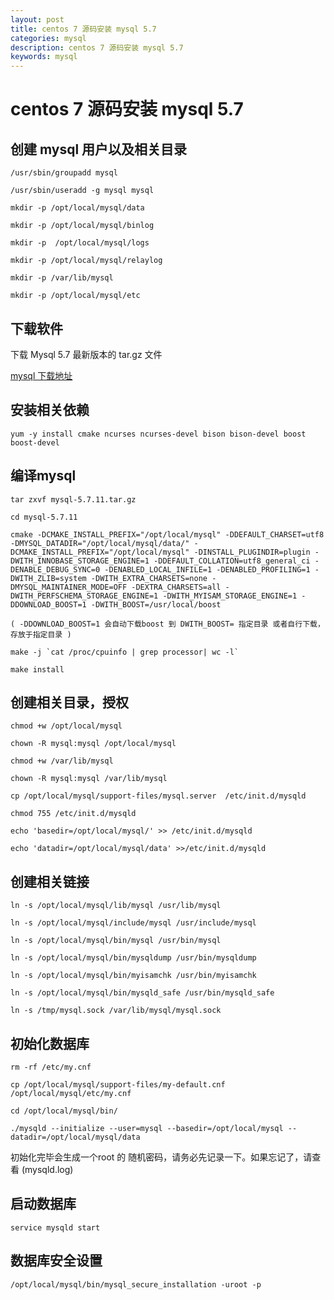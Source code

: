 ```yaml
---
layout: post
title: centos 7 源码安装 mysql 5.7
categories: mysql
description: centos 7 源码安装 mysql 5.7
keywords: mysql
---
```


# centos 7 源码安装 mysql 5.7


## 创建 mysql 用户以及相关目录

```
/usr/sbin/groupadd mysql

/usr/sbin/useradd -g mysql mysql

mkdir -p /opt/local/mysql/data

mkdir -p /opt/local/mysql/binlog

mkdir -p  /opt/local/mysql/logs

mkdir -p /opt/local/mysql/relaylog

mkdir -p /var/lib/mysql

mkdir -p /opt/local/mysql/etc
```
 

## 下载软件

下载 Mysql 5.7 最新版本的 tar.gz 文件

[mysql 下载地址][1]


## 安装相关依赖

```
yum -y install cmake ncurses ncurses-devel bison bison-devel boost boost-devel
```


## 编译mysql

```
tar zxvf mysql-5.7.11.tar.gz

cd mysql-5.7.11

cmake -DCMAKE_INSTALL_PREFIX="/opt/local/mysql" -DDEFAULT_CHARSET=utf8 -DMYSQL_DATADIR="/opt/local/mysql/data/" -DCMAKE_INSTALL_PREFIX="/opt/local/mysql" -DINSTALL_PLUGINDIR=plugin -DWITH_INNOBASE_STORAGE_ENGINE=1 -DDEFAULT_COLLATION=utf8_general_ci -DENABLE_DEBUG_SYNC=0 -DENABLED_LOCAL_INFILE=1 -DENABLED_PROFILING=1 -DWITH_ZLIB=system -DWITH_EXTRA_CHARSETS=none -DMYSQL_MAINTAINER_MODE=OFF -DEXTRA_CHARSETS=all -DWITH_PERFSCHEMA_STORAGE_ENGINE=1 -DWITH_MYISAM_STORAGE_ENGINE=1 -DDOWNLOAD_BOOST=1 -DWITH_BOOST=/usr/local/boost

( -DDOWNLOAD_BOOST=1 会自动下载boost 到 DWITH_BOOST= 指定目录 或者自行下载，存放于指定目录 )

make -j `cat /proc/cpuinfo | grep processor| wc -l`

make install
```
 
## 创建相关目录，授权

```
chmod +w /opt/local/mysql

chown -R mysql:mysql /opt/local/mysql

chmod +w /var/lib/mysql

chown -R mysql:mysql /var/lib/mysql

cp /opt/local/mysql/support-files/mysql.server  /etc/init.d/mysqld

chmod 755 /etc/init.d/mysqld

echo 'basedir=/opt/local/mysql/' >> /etc/init.d/mysqld

echo 'datadir=/opt/local/mysql/data' >>/etc/init.d/mysqld
```
 

 
## 创建相关链接

```
ln -s /opt/local/mysql/lib/mysql /usr/lib/mysql

ln -s /opt/local/mysql/include/mysql /usr/include/mysql

ln -s /opt/local/mysql/bin/mysql /usr/bin/mysql

ln -s /opt/local/mysql/bin/mysqldump /usr/bin/mysqldump

ln -s /opt/local/mysql/bin/myisamchk /usr/bin/myisamchk

ln -s /opt/local/mysql/bin/mysqld_safe /usr/bin/mysqld_safe

ln -s /tmp/mysql.sock /var/lib/mysql/mysql.sock
```
 
## 初始化数据库

```
rm -rf /etc/my.cnf

cp /opt/local/mysql/support-files/my-default.cnf /opt/local/mysql/etc/my.cnf

cd /opt/local/mysql/bin/

./mysqld --initialize --user=mysql --basedir=/opt/local/mysql --datadir=/opt/local/mysql/data
```
 

初始化完毕会生成一个root 的 随机密码，请务必先记录一下。如果忘记了，请查看 (mysqld.log)



## 启动数据库

```
service mysqld start
```

## 数据库安全设置

```
/opt/local/mysql/bin/mysql_secure_installation -uroot -p
```

  [1]: ftp://ftp.mirrorservice.org/sites/ftp.mysql.com/Downloads/MySQL-5.7/